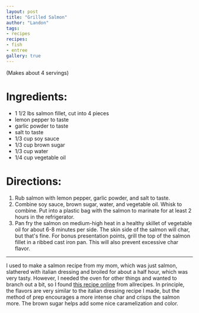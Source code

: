 ```yaml
---
layout: post
title: "Grilled Salmon"
author: "Landon"
tags:
- recipes
recipes:
- fish
- entree
gallery: true
---
```


(Makes about 4 servings)

# Ingredients:

- 1 1/2 lbs salmon fillet, cut into 4 pieces
- lemon pepper to taste
- garlic powder to taste
- salt to taste
- 1/3 cup soy sauce
- 1/3 cup brown sugar
- 1/3 cup water
- 1/4 cup vegetable oil

# Directions:

1. Rub salmon with lemon pepper, garlic powder, and salt to taste.
2. Combine soy sauce, brown sugar, water, and vegetable oil. Whisk to combine. Put into a plastic bag with the salmon to marinate for at least 2 hours in the refrigerator.
3. Pan fry the salmon on medium-high heat in a healthy skillet of vegetable oil for about 6-8 minutes per side. The skin side of the salmon will char, but that's fine. For bonus presentation points, grill the top of the salmon fillet in a ribbed cast iron pan. This will also prevent excessive char flavor.

---

I used to make a salmon recipe from my mom, which was just salmon, slathered with italian dressing and broiled for about a half hour, which was very tasty. However, I needed the oven for other things and wanted to branch out a bit, so I found [this recipe online](https://www.allrecipes.com/recipe/12720/grilled-salmon-i/) from allrecipes. In principle, the flavors are very similar to the italian dressing recipe I made, but the method of prep encourages a more intense char and crisps the salmon more. The brown sugar helps add some nice caramelization and color.

<div class="gallery">
<figure name="1" alt="salmon" caption="The grill marks really enhance the presentation"></figure>
</div>
